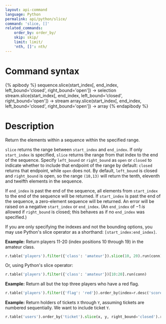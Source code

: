 ```yaml
---
layout: api-command
language: Python
permalink: api/python/slice/
command: 'slice, []'
related_commands:
    order_by: order_by/
    skip: skip/
    limit: limit/
    'nth, []': nth/
---
```


# Command syntax #

{% apibody %}
sequence.slice(start_index[, end_index, left_bound='closed', right_bound='open']) &rarr; selection
stream.slice(start_index[, end_index, left_bound='closed', right_bound='open']) &rarr; stream
array.slice(start_index[, end_index, left_bound='closed', right_bound='open']) &rarr; array
{% endapibody %}

# Description #

Return the elements within a sequence within the specified range.

`slice` returns the range between `start_index` and `end_index`. If only `start_index` is specified, `slice` returns the range from that index to the end of the sequence. Specify `left_bound` or `right_bound` as `open` or `closed` to indicate whether to include that endpoint of the range by default: `closed` returns that endpoint, while `open` does not. By default, `left_bound` is closed and `right_bound` is open, so the range `(10,13)` will return the tenth, eleventh and twelfth elements in the sequence.

If `end_index` is past the end of the sequence, all elements from `start_index` to the end of the sequence will be returned. If `start_index` is past the end of the sequence, a zero-element sequence will be returned. An error will be raised on a negative `start_index` or `end_index`. (An `end_index` of &minus;1 *is* allowed if `right_bound` is closed; this behaves as if no `end_index` was specified.)

If you are only specifying the indexes and not the bounding options, you may use Python's slice operator as a shorthand: `[start_index:end_index]`.

**Example:** Return players 11-20 (index positions 10 through 19) in the amateur class.

```py
r.table('players').filter({'class': 'amateur'}).slice(10, 20).run(conn)
```

Or, using Python's slice operator:

```py
r.table('players').filter({'class': 'amateur'})[10:20].run(conn)
```

**Example:** Return all but the top three players who have a red flag.

```py
r.table('players').filter({'flag': 'red'}).order_by(index=r.desc('score')).slice(3).run(conn)
```

**Example:** Return holders of tickets `X` through `Y`, assuming tickets are numbered sequentially. We want to include ticket `Y`.

```py
r.table('users').order_by('ticket').slice(x, y, right_bound='closed').run(conn)
```
